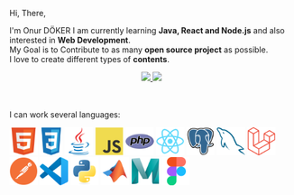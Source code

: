Hi, There,

I'm Onur DÖKER
I am currently learning **Java, React and Node.js** and also interested in **Web Development**. <br>
My Goal is to Contribute to as many **open source project** as possible. <br>
I love to create different types of **contents**. <br>

<div align="center">
  <a href="https://github.com/onurdoker">
    <img height="180em" src="https://github-readme-stats.vercel.app/api?username=onurdoker&show_icons=true&theme=tokyonight&include_all_commits=true&count_private=true"> 
    <img height="180em" src="https://github-readme-stats.vercel.app/api/top-langs/?username=onurdoker&layout=compact&langs_count=10&theme=tokyonight">
  </a>
</div>
<br>
<br>

I can work several languages: <br>

<div>
  <img alt="" title="HTML" height="50" width="50" src="https://raw.githubusercontent.com/devicons/devicon/master/icons/html5/html5-original.svg">
  <img alt="" title="CSS" height="50" width="40" src="https://raw.githubusercontent.com/devicons/devicon/master/icons/css3/css3-original.svg">
  <img alt="" title="Java" height="50" width="50" src="https://raw.githubusercontent.com/devicons/devicon/master/icons/java/java-original.svg">
  <img alt="" title="JavaScript" height="50" width="50" src="https://raw.githubusercontent.com/devicons/devicon/master/icons/javascript/javascript-original.svg">
  <img alt="" title="php" height="50" width="50" src="https://raw.githubusercontent.com/devicons/devicon/master/icons/php/php-original.svg">
  <img alt="" title="React" height="50" width="50" src="https://raw.githubusercontent.com/devicons/devicon/master/icons/react/react-original.svg">
  <img alt="" title="PostgreSQL" height="50" width="50" src="https://raw.githubusercontent.com/devicons/devicon/master/icons/postgresql/postgresql-original.svg">
  <img alt="" title="MySQL" height="50" width="50" src="https://raw.githubusercontent.com/devicons/devicon/master/icons/mysql/mysql-original.svg">
  <img alt="" title="Laravel" height="50" width="50" src="https://raw.githubusercontent.com/devicons/devicon/master/icons/laravel/laravel-original.svg">
  <img alt="" title="Postman" height="50" width="50" src="https://raw.githubusercontent.com/devicons/devicon/master/icons/postman/postman-original.svg">
  <img alt="" title="Visual Code Studio" height="50" width="50" src="https://raw.githubusercontent.com/devicons/devicon/master/icons/vscode/vscode-original.svg">
  <img alt="" title="Python" height="50" width="50" src="https://raw.githubusercontent.com/devicons/devicon/master/icons/python/python-original.svg">
  <img alt="" title="Matlab" height="50" width="50" src="https://raw.githubusercontent.com/devicons/devicon/master/icons/matlab/matlab-original.svg">
  <img alt="" title="Maya" height="50" width="50" src="https://raw.githubusercontent.com/devicons/devicon/master/icons/maya/maya-original.svg">
  <img alt="" title="Figma" height="50" width="50" src="https://raw.githubusercontent.com/devicons/devicon/master/icons/figma/figma-original.svg">
</div>

